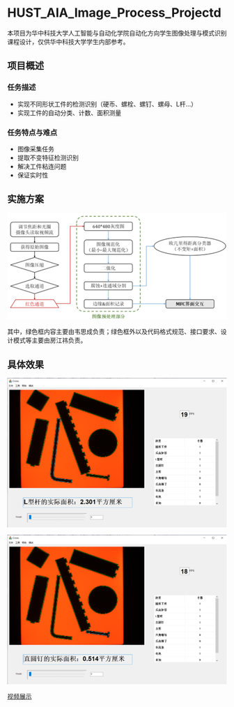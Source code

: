 # HUST_AIA_Image_Process_Projectd

本项目为华中科技大学人工智能与自动化学院自动化方向学生图像处理与模式识别课程设计，仅供华中科技大学学生内部参考。

## 项目概述

### 任务描述

- 实现不同形状工件的检测识别（硬币、螺栓、螺钉、螺母、L杆...）
- 实现工件的自动分类、计数、面积测量

### 任务特点与难点

* 图像采集任务
* 提取不变特征检测识别
* 解决工件粘连问题
* 保证实时性

## 实施方案

![总体方案](./asset/img/fig1.png)



其中，绿色框内容主要由韦思成负责；绿色框外以及代码格式规范、接口要求、设计模式等主要由房江祎负责。

## 具体效果

![效果](./asset/img/fig2.png)

![效果](./asset/img/fig3.png)

[视频展示](https://www.bilibili.com/video/BV1bL4y157g3/)
